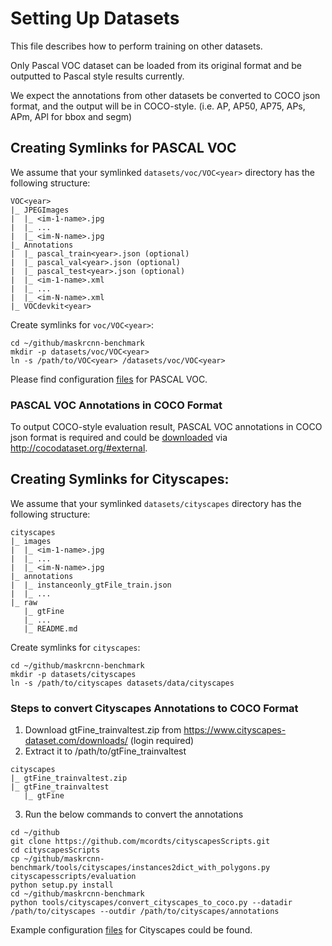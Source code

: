 # Setting Up Datasets
This file describes how to perform training on other datasets.

Only Pascal VOC dataset can be loaded from its original format and be outputted to Pascal style results currently.

We expect the annotations from other datasets be converted to COCO json format, and
the output will be in COCO-style. (i.e. AP, AP50, AP75, APs, APm, APl for bbox and segm)

## Creating Symlinks for PASCAL VOC

We assume that your symlinked `datasets/voc/VOC<year>` directory has the following structure:

```
VOC<year>
|_ JPEGImages
|  |_ <im-1-name>.jpg
|  |_ ...
|  |_ <im-N-name>.jpg
|_ Annotations
|  |_ pascal_train<year>.json (optional)
|  |_ pascal_val<year>.json (optional)
|  |_ pascal_test<year>.json (optional)
|  |_ <im-1-name>.xml
|  |_ ...
|  |_ <im-N-name>.xml
|_ VOCdevkit<year>
```

Create symlinks for `voc/VOC<year>`:

```
cd ~/github/maskrcnn-benchmark
mkdir -p datasets/voc/VOC<year>
ln -s /path/to/VOC<year> /datasets/voc/VOC<year>
```
Please find configuration [files](https://github.com/facebookresearch/maskrcnn-benchmark/blob/master/configs/pascal_voc/) for PASCAL VOC.

### PASCAL VOC Annotations in COCO Format
To output COCO-style evaluation result, PASCAL VOC annotations in COCO json format is required and could be [downloaded](https://storage.googleapis.com/coco-dataset/external/PASCAL_VOC.zip)
via http://cocodataset.org/#external.

## Creating Symlinks for Cityscapes:

We assume that your symlinked `datasets/cityscapes` directory has the following structure:

```
cityscapes
|_ images
|  |_ <im-1-name>.jpg
|  |_ ...
|  |_ <im-N-name>.jpg
|_ annotations
|  |_ instanceonly_gtFile_train.json
|  |_ ...
|_ raw
   |_ gtFine
   |_ ...
   |_ README.md
```

Create symlinks for `cityscapes`:

```
cd ~/github/maskrcnn-benchmark
mkdir -p datasets/cityscapes
ln -s /path/to/cityscapes datasets/data/cityscapes
```

### Steps to convert Cityscapes Annotations to COCO Format
1. Download gtFine_trainvaltest.zip from https://www.cityscapes-dataset.com/downloads/ (login required)
2. Extract it to /path/to/gtFine_trainvaltest
```
cityscapes
|_ gtFine_trainvaltest.zip
|_ gtFine_trainvaltest
   |_ gtFine
```
3. Run the below commands to convert the annotations

```
cd ~/github
git clone https://github.com/mcordts/cityscapesScripts.git
cd cityscapesScripts
cp ~/github/maskrcnn-benchmark/tools/cityscapes/instances2dict_with_polygons.py cityscapesscripts/evaluation
python setup.py install
cd ~/github/maskrcnn-benchmark
python tools/cityscapes/convert_cityscapes_to_coco.py --datadir /path/to/cityscapes --outdir /path/to/cityscapes/annotations
```

Example configuration [files](https://github.com/facebookresearch/maskrcnn-benchmark/blob/master/configs/cityscapes/) for Cityscapes could be found.
